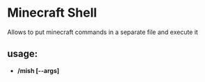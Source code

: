 # Minecraft Shell
Allows to put minecraft commands in a separate file and execute it

## usage:
* __/mish [--args] <script> [params]__
  
  executes __script.mish__ located in __.minecraft/scripts__ or __minecraft/scripts__ or __server_folder/scripts__

## syntax:
_Write your script the way you want. __/___ _are optional:_
* `say HI`
* `/say HI`

_Comment you code with __#__:_  
* `# hi there!`

_Manage variables:_  
* `${variable1=variable2=...=variablen=value}`  
* /say Value is: `${variable}`
  
_Pass parameters to scripts:_  
* `/mish initArcher ${player=John}`
  
_Save flexibility with escape sequences:_  
* use `\` to escape syntax symbols like `\${word\}` and `\\` to display `\`
  
_Use `if` statement to check variable value:_  
  ```mish
  if ${isServer}
      /say This script is run by a server
  else
      /say This script is run by ${player}
  ```
   
  It's important not to put __/__ before mish pseudo-commands. The __/command__'s are treated as minecraft commands for better compatibility.
   
_Use incrementing and condition testing syntax features_:  
* ${a`+=`b}
* ${${c}`==`Hello}
* ${${d}`!=`Hello}
* ${${e}`<=`10}
* ${${f}`>=`10}
* ${${g}`<`5}
* ${${h}`>`5}

```mish
if ${${a}==1}
    ...
else if ${${a}==2}
    ...
else
    ...
```

   
_Use `while` statement to create loops:_  
  ```mish
  ${i=0}
  while ${${i}<10}
      /say I = ${i}
      ${i+=1}
  ```
   
_Use `print` command to send message to the one who executed the command:_  
* `print This is my message`

_And `log` to send message to the server:_  
* `log ${player} has just executed the command`

## built-ins:
* __player__

  The name of the one who executed the command

* __isServer__

  True if the command has been executed within the physical the server
  
## server-side:
If server supports __mish__ then calling __/mish__ within the client side will execute 
scripts located in __server_folder/scripts__. This can be used to create rpg presets and so on.

If an operator calls __/mish script__ then the server will firstly search for __op_script.mish__ and if there's no such file the server will seach for __script.mish__. Non-op players are not able to execute __op\___ files.

Any command inside a script is executed by actual server game object, so take care of what you allow players to execute there.

## params:
* __--raw__

  executes script commands with mish syntax parsing disabled.
 
* __--max-loop-depth n__

  sets maximum amount of code repeats inside loops. That's because if you get an infinite loop somehow
  you won't be able to stop it via minecraft console
  
* __--noop__

  Forces mish to execute non-operator scripts if called by an operator.
  
